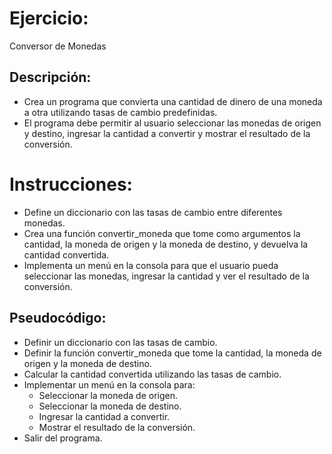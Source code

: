 # Ejercicio: 

Conversor de Monedas

## Descripción: 

* Crea un programa que convierta una cantidad de dinero de una moneda a otra utilizando tasas de cambio predefinidas. 
* El programa debe permitir al usuario seleccionar las monedas de origen y destino, ingresar la cantidad a convertir y mostrar el resultado de la conversión.

# Instrucciones:

* Define un diccionario con las tasas de cambio entre diferentes monedas.
* Crea una función convertir_moneda que tome como argumentos la cantidad, la moneda de origen y la moneda de destino, y devuelva la cantidad convertida.
* Implementa un menú en la consola para que el usuario pueda seleccionar las monedas, ingresar la cantidad y ver el resultado de la conversión.

## Pseudocódigo:

* Definir un diccionario con las tasas de cambio.
* Definir la función convertir_moneda que tome la cantidad, la moneda de origen y la moneda de destino.
* Calcular la cantidad convertida utilizando las tasas de cambio.
* Implementar un menú en la consola para:
    * Seleccionar la moneda de origen.
    * Seleccionar la moneda de destino.
    * Ingresar la cantidad a convertir.
    * Mostrar el resultado de la conversión.
* Salir del programa.